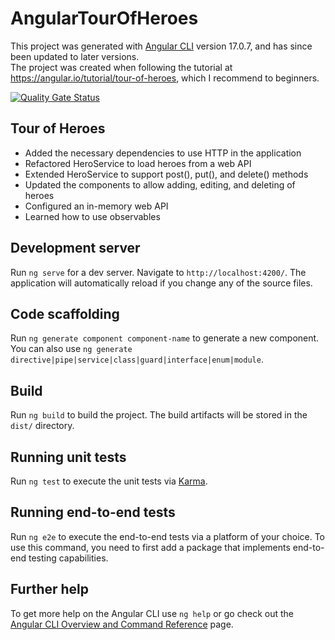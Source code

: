 # AngularTourOfHeroes

This project was generated with [Angular CLI](https://github.com/angular/angular-cli) version 17.0.7, and has since been updated to later versions.\
The project was created when following the tutorial at https://angular.io/tutorial/tour-of-heroes, which I recommend to beginners.

[![Quality Gate Status](https://sonarcloud.io/api/project_badges/measure?project=AnnieOhlen_angular-tour-of-heroes&metric=alert_status)](https://sonarcloud.io/summary/new_code?id=AnnieOhlen_angular-tour-of-heroes)

## Tour of Heroes
* Added the necessary dependencies to use HTTP in the application
* Refactored HeroService to load heroes from a web API
* Extended HeroService to support post(), put(), and delete() methods
* Updated the components to allow adding, editing, and deleting of heroes
* Configured an in-memory web API
* Learned how to use observables

## Development server

Run `ng serve` for a dev server. Navigate to `http://localhost:4200/`. The application will automatically reload if you change any of the source files.

## Code scaffolding

Run `ng generate component component-name` to generate a new component. You can also use `ng generate directive|pipe|service|class|guard|interface|enum|module`.

## Build

Run `ng build` to build the project. The build artifacts will be stored in the `dist/` directory.

## Running unit tests

Run `ng test` to execute the unit tests via [Karma](https://karma-runner.github.io).

## Running end-to-end tests

Run `ng e2e` to execute the end-to-end tests via a platform of your choice. To use this command, you need to first add a package that implements end-to-end testing capabilities.

## Further help

To get more help on the Angular CLI use `ng help` or go check out the [Angular CLI Overview and Command Reference](https://angular.io/cli) page.
